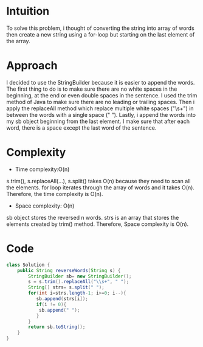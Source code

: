 # Intuition
<!-- Describe your first thoughts on how to solve this problem. -->
To solve this problem, i thought of converting the string into array of words then create a new string using a for-loop but starting on the last element of the array.

# Approach
<!-- Describe your approach to solving the problem. -->
I decided to use the StringBuilder because it is easier to append the words.
The first thing to do is to make sure there are no white spaces in the beginning, at the end or even double spaces in the sentence. I used the trim method of Java to make sure there are no leading or trailing spaces. Then i apply the replaceAll method which replace multiple white spaces ("\\s+") in between the words with a single space (" ").
Lastly, i append the words into my sb object beginning from the last element. I make sure that after each word, there is a space except the last word of the sentence. 

# Complexity
- Time complexity:O(n)
<!-- Add your time complexity here, e.g. $$O(n)$$ -->
s.trim(), s.replaceAll(...), s.split() takes O(n) because they need to scan all the elements. for loop iterates through the array of words and it takes O(n). Therefore, the time complexity is O(n).

- Space complexity: O(n)
<!-- Add your space complexity here, e.g. $$O(n)$$ -->
sb object stores the reversed n words. strs is an array that stores the elements created by trim() method. Therefore, Space complexity is O(n).

# Code
```java []
class Solution {
    public String reverseWords(String s) {
        StringBuilder sb= new StringBuilder();
        s = s.trim().replaceAll("\\s+", " ");
        String[] strs= s.split(" ");
        for(int i=strs.length-1; i>=0; i--){
           sb.append(strs[i]);
           if(i != 0){
            sb.append(" ");
           }
        }
        return sb.toString();
    }
}
```
